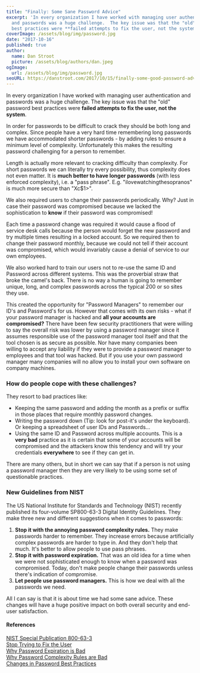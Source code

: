 ```yaml
---
title: "Finally: Some Sane Password Advice"
excerpt: 'In every organization I have worked with managing user authentication
  and passwords was a huge challenge.  The key issue was that the "old" password
  best practices were **failed attempts to fix the user, not the system**. '
coverImage: /assets/blog/img/password.jpg
date: "2017-10-16"
published: true
author:
  name: Dan Stroot
  picture: /assets/blog/authors/dan.jpeg
ogImage:
  url: /assets/blog/img/password.jpg
seoURL: https://danstroot.com/2017/10/15/finally-some-good-password-advice/
---
```


In every organization I have worked with managing user authentication and passwords was a huge challenge. The key issue was that the "old" password best practices were **failed attempts to fix the user, not the system**.

In order for passwords to be difficult to crack they should be both long and complex. Since people have a very hard time remembering long passwords we have accommodated shorter passwords - by adding rules to ensure a minimum level of complexity. Unfortunately this makes the resulting password challenging for a person to remember.

Length is actually more relevant to cracking difficulty than complexity. For short passwords we can literally try every possibility, thus complexity does not even matter. It is **much better to have longer passwords** (with less enforced complexity), i.e. a "pass phrase". E.g. "ilovewatchingthesopranos" is much more secure than "Xc$1>".

We also required users to change their passwords periodically. Why? Just in case their password was compromised because we lacked the sophistication to **know** if their password was compromised!

Each time a password change was required it would cause a flood of service desk calls because the person would forget the new password and try multiple times resulting in a locked account. So we required then to change their password monthly, because we could not tell if their account was compromised, which would invariably cause a denial of service to our own employees.

We also worked hard to train our users not to re-use the same ID and Password across different systems. This was the proverbial straw that broke the camel's back. There is no way a human is going to remember unique, long, and complex passwords across the typical 200 or so sites they use.

This created the opportunity for "Password Managers" to remember our ID's and Password's for us. However that comes with its own risks - what if your password manager is hacked and **all your accounts are compromised?** There have been few security practitioners that were willing to say the overall risk was lower by using a password manager since it assumes responsible use of the password manager tool itself and that the tool chosen is as secure as possible. Nor have many companies been willing to accept any liability if they were to provide a password manager to employees and that tool was hacked. But if you use your own password manager many companies will no allow you to install your own software on company machines.

### How do people cope with these challenges?

They resort to bad practices like:

- Keeping the same password and adding the month as a prefix or suffix in those places that require monthly password changes.
- Writing the password down (Tip: look for post-it's under the keyboard). Or keeping a spreadsheet of user IDs and Passwords...
- Using the same ID and Password across multiple accounts. This is a **very bad** practice as it is certain that some of your accounts will be compromised and the attackers know this tendency and will try your credentials **everywhere** to see if they can get in.

There are many others, but in short we can say that if a person is not using a password manager then they are very likely to be using some set of questionable practices.

<!--more-->

### New Guidelines from NIST

The US National Institute for Standards and Technology (NIST) recently published its four-volume SP800-63-3 Digital Identity Guidelines. They make three new and different suggestions when it comes to passwords:

1. **Stop it with the annoying password complexity rules.** They make passwords harder to remember. They increase errors because artificially complex passwords are harder to type in. And they don't help that much. It's better to allow people to use pass phrases.
2. **Stop it with password expiration.** That was an old idea for a time when we were not sophisticated enough to know when a password was compromised. Today, don't make people change their passwords unless there's indication of compromise.
3. **Let people use password managers.** This is how we deal with all the passwords we need.

All I can say is that it is about time we had some sane advice. These changes will have a huge positive impact on both overall security and end-user satisfaction.

#### References

[NIST Special Publication 800-63-3](http://nvlpubs.nist.gov/nistpubs/SpecialPublications/NIST.SP.800-63-3.pdf)<br>
[Stop Trying to Fix the User](http://ieeexplore.ieee.org/document/7676198/)<br>
[Why Password Expiration is Bad](https://securingthehuman.sans.org/blog/2017/03/23/time-for-password-expiration-to-die)<br>
[Why Password Complexity Rules are Bad](https://www.wsj.com/articles/the-man-who-wrote-those-password-rules-has-a-new-tip-n3v-r-m1-d-1502124118)<br>
[Changes in Password Best Practices](https://www.schneier.com/blog/archives/2017/10/changes_in_pass.html)<br>
